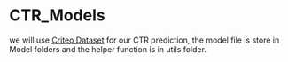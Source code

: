 # CTR_Models

we will use [Criteo Dataset](https://labs.criteo.com/category/dataset/) for our CTR prediction, the model file is store in Model folders and the helper function is in utils folder.

